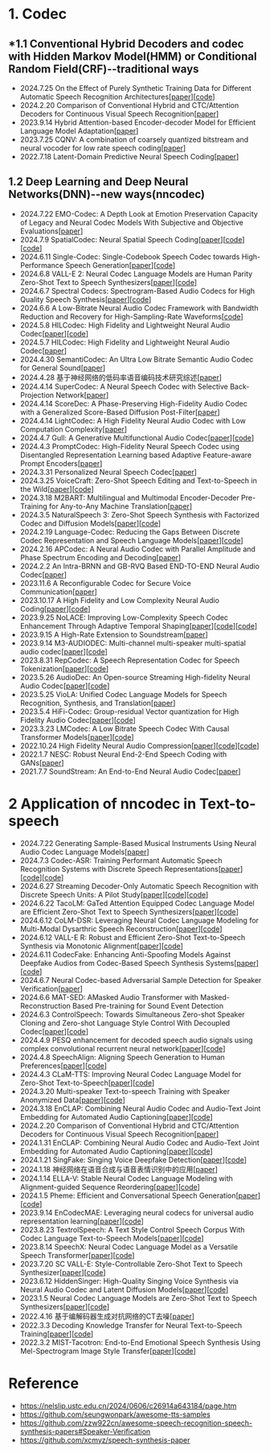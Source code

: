 # 1. Codec
## *1.1 Conventional Hybrid Decoders and codec with Hidden Markov Model(HMM) or Conditional Random Field(CRF)--traditional ways
- 2024.7.25 On the Effect of Purely Synthetic Training Data for Different Automatic Speech Recognition Architectures[[paper](https://arxiv.org/abs/2407.17997)][[code](https://github.com/rwth-i6/returnn-experiments/tree/master/2024-pure-synthetic-data)]
- 2024.2.20 Comparison of Conventional Hybrid and CTC/Attention Decoders for Continuous Visual Speech Recognition[[paper](https://arxiv.org/abs/2402.13004)]
- 2023.9.14 Hybrid Attention-based Encoder-decoder Model for Efficient Language Model Adaptation[[paper](https://arxiv.org/abs/2309.07369)]
- 2023.7.25 CQNV: A combination of coarsely quantized bitstream and neural vocoder for low rate speech coding[[paper](https://arxiv.org/abs/2307.13295)]
- 2022.7.18 Latent-Domain Predictive Neural Speech Coding[[paper](https://arxiv.org/abs/2207.08363)]

## 1.2 Deep Learning and Deep Neural Networks(DNN)--new ways(nncodec)
- 2024.7.22 EMO-Codec: A Depth Look at Emotion Preservation Capacity of Legacy and Neural Codec Models With Subjective and Objective Evaluations[[paper](https://arxiv.org/abs/2407.15458)]
- 2024.7.9 SpatialCodec: Neural Spatial Speech Coding[[paper](https://arxiv.org/abs/2309.07432)][[code](https://xzwy.github.io/SpatialCodecDemo)][[code](https://github.com/XZWY/SpatialCodec)]
- 2024.6.11 Single-Codec: Single-Codebook Speech Codec towards High-Performance Speech Generation[[paper](https://arxiv.org/abs/2406.07422)][[code](https://kkksuper.github.io/Single-Codec)]
- 2024.6.8 VALL-E 2: Neural Codec Language Models are Human Parity Zero-Shot Text to Speech Synthesizers[[paper](https://arxiv.org/abs/2406.05370)][[code](https://aka.ms/valle2)]
- 2024.6.7 Spectral Codecs: Spectrogram-Based Audio Codecs for High Quality Speech Synthesis[[paper](https://arxiv.org/abs/2406.05298)][[code](https://rlangman.github.io/spectral-codec/)]
- 2024.6.6 A Low-Bitrate Neural Audio Codec Framework with Bandwidth Reduction and Recovery for High-Sampling-Rate Waveforms[[code](https://yangai520.github.io/APCodec_APBWE)]
- 2024.5.8 HILCodec: High Fidelity and Lightweight Neural Audio Codec[[paper](https://arxiv.org/abs/2405.04752)][[code](https://github.com/aask1357/hilcodec)]
- 2024.5.7 HILCodec: High Fidelity and Lightweight Neural Audio Codec[[paper](https://arxiv.org/abs/2405.04752)]
- 2024.4.30 SemantiCodec: An Ultra Low Bitrate Semantic Audio Codec for General Sound[[paper](https://arxiv.org/abs/2405.00233)]
- 2024.4.28 基于神经网络的低码率语音编码技术研究综述[[paper](https://kns.cnki.net/kcms2/article/abstract?v=wRD08hUPYgxIQfVIo03qBOmF-KFe1SjsE8tlpEc5OvnGr0I4pNML3ML4vI6BI3Q4dCtxdAc-F2rtQBJVg259do_ultMvCkimLUC52KEGwfPT-ztkpwkZ9W9jeZPcb_ImA2ISCuuBEdeOAOpUlLReOAkWvzMob0h9&uniplatform=NZKPT&language=CHS)]
- 2024.4.14 SuperCodec: A Neural Speech Codec with Selective Back-Projection Network[[paper](https://ieeexplore.ieee.org/document/10447744)]
- 2024.4.14 ScoreDec: A Phase-Preserving High-Fidelity Audio Codec with a Generalized Score-Based Diffusion Post-Filter[[paper](https://ieeexplore.ieee.org/document/10448371)]
- 2024.4.14 LightCodec: A High Fidelity Neural Audio Codec with Low Computation Complexity[[paper](https://ieeexplore.ieee.org/document/10447532)]
- 2024.4.7 Gull: A Generative Multifunctional Audio Codec[[paper](https://arxiv.org/abs/2404.04947)][[code](https://yluo42.github.io/Gull)]
- 2024.4.3 PromptCodec: High-Fidelity Neural Speech Codec using Disentangled Representation Learning based Adaptive Feature-aware Prompt Encoders[[paper](https://arxiv.org/abs/2404.02702)]
- 2024.3.31 Personalized Neural Speech Codec[[paper](https://arxiv.org/abs/2404.00791)]
- 2024.3.25 VoiceCraft: Zero-Shot Speech Editing and Text-to-Speech in the Wild[[paper](https://arxiv.org/abs/2403.16973)][[code](https://jasonppy.github.io/VoiceCraft_web)]
- 2024.3.18 M2BART: Multilingual and Multimodal Encoder-Decoder Pre-Training for Any-to-Any Machine Translation[[paper](https://ieeexplore.ieee.org/document/10446620)]
- 2024.3.5 NaturalSpeech 3: Zero-Shot Speech Synthesis with Factorized Codec and Diffusion Models[[paper](https://arxiv.org/abs/2403.03100)][[code](https://aka.ms/speechresearch)]
- 2024.2.19 Language-Codec: Reducing the Gaps Between Discrete Codec Representation and Speech Language Models[[paper](https://arxiv.org/abs/2402.12208)][[code](https://github.com/jishengpeng/languagecodec)]
- 2024.2.16 APCodec: A Neural Audio Codec with Parallel Amplitude and Phase Spectrum Encoding and Decoding[[paper](https://arxiv.org/abs/2402.10533)]
- 2024.2.2 An Intra-BRNN and GB-RVQ Based END-TO-END Neural Audio Codec[[paper](https://arxiv.org/abs/2402.01271)]
- 2023.11.6 A Reconfigurable Codec for Secure Voice Communication[[paper](https://ieeexplore.ieee.org/document/10297539)]
- 2023.10.17 A High Fidelity and Low Complexity Neural Audio Coding[[paper](https://arxiv.org/abs/2310.10992)][[code](https://github.com/google/lyra)]
- 2023.9.25 NoLACE: Improving Low-Complexity Speech Codec Enhancement Through Adaptive Temporal Shaping[[paper](https://arxiv.org/abs/2309.14521)][[code](https://282fd5fa7.github.io/NoLACE)][[code](https://gitlab.xiph.org/xiph/opus/-/tree/icassp2024)]
- 2023.9.15 A High-Rate Extension to Soundstream[[paper](https://ieeexplore.ieee.org/document/10248100)]
- 2023.9.14 M3-AUDIODEC: Multi-channel multi-speaker multi-spatial audio codec[[paper](https://arxiv.org/abs/2309.07416)][[code](https://anton-jeran.github.io/MAD/)]
- 2023.8.31 RepCodec: A Speech Representation Codec for Speech Tokenization[[paper](https://arxiv.org/abs/2309.00169)][[code](https://github.com/mct10/RepCodec)]
- 2023.5.26 AudioDec: An Open-source Streaming High-fidelity Neural Audio Codec[[paper](https://arxiv.org/abs/2305.16608)][[code](https://github.com/facebookresearch/AudioDec)]
- 2023.5.25 VioLA: Unified Codec Language Models for Speech Recognition, Synthesis, and Translation[[paper](https://arxiv.org/abs/2305.16107)]
- 2023.5.4 HiFi-Codec: Group-residual Vector quantization for High Fidelity Audio Codec[[paper](https://arxiv.org/abs/2305.02765)][[code](https://github.com/yangdongchao/AcademiCodec)]
- 2023.3.23 LMCodec: A Low Bitrate Speech Codec With Causal Transformer Models[[paper](https://arxiv.org/pdf/2303.12984)][[code](https://mjenrungrot.github.io/chrome-media-audio-papers/publications/lmcodec)]
- 2022.10.24 High Fidelity Neural Audio Compression[[paper](https://arxiv.org/abs/2210.13438)][[code](https://github.com/facebookresearch/encodec)][[code](https://ai.honu.io/papers/encodec/samples.html)]
- 2022.1.7 NESC: Robust Neural End-2-End Speech Coding with GANs[[paper](https://arxiv.org/abs/2207.03282)]
- 2021.7.7 SoundStream: An End-to-End Neural Audio Codec[[paper](https://arxiv.org/abs/2107.03312)]

# 2 Application of nncodec in Text-to-speech
- 2024.7.22 Generating Sample-Based Musical Instruments Using Neural Audio Codec Language Models[[paper](https://arxiv.org/abs/2407.15641)]
- 2024.7.3 Codec-ASR: Training Performant Automatic Speech Recognition Systems with Discrete Speech Representations[[paper](https://arxiv.org/abs/2407.03495)][[code](https://catalog.ngc.nvidia.com/orgs/nvidia/teams/nemo/models/audio_codec_16khz_small)][[code](https://github.com/NVIDIA/NeMo)]
- 2024.6.27 Streaming Decoder-Only Automatic Speech Recognition with Discrete Speech Units: A Pilot Study[[paper](https://arxiv.org/abs/2406.18862)][[code](https://huggingface.co/TencentGameMate/chinese-hubert-large)][[code](https://github.com/chenpk00/IS2024_stream_decoder_only_asr)]
- 2024.6.22 TacoLM: GaTed Attention Equipped Codec Language Model are Efficient Zero-Shot Text to Speech Synthesizers[[paper](https://arxiv.org/abs/2406.15752)][[code](https://ereboas.github.io/TacoLM/)]
- 2024.6.12 CoLM-DSR: Leveraging Neural Codec Language Modeling for Multi-Modal Dysarthric Speech Reconstruction[[paper](https://arxiv.org/abs/2406.08336)][[code]( https://Chenxuey20.github.io/CoLM-DSR)]
- 2024.6.12 VALL-E R: Robust and Efficient Zero-Shot Text-to-Speech Synthesis via Monotonic Alignment[[paper](https://arxiv.org/abs/2406.07855)][[code](https://aka.ms/valler)]
- 2024.6.11 CodecFake: Enhancing Anti-Spoofing Models Against Deepfake Audios from Codec-Based Speech Synthesis Systems[[paper](https://arxiv.org/abs/2406.07237)][[code](https://codecfake.github.io)]
- 2024.6.7 Neural Codec-based Adversarial Sample Detection for Speaker Verification[[paper](https://arxiv.org/abs/2406.04582)]
- 2024.6.6 MAT-SED: AMasked Audio Transformer with Masked-Reconstruction Based Pre-training for Sound Event Detection
- 2024.6.3 ControlSpeech: Towards Simultaneous Zero-shot Speaker Cloning and Zero-shot Language Style Control With Decoupled Codec[[paper](https://arxiv.org/abs/2406.01205)][[code](https://github.com/jishengpeng/ControlSpeech)]
- 2024.4.9 PESQ enhancement for decoded speech audio signals using complex convolutional recurrent neural network[[paper](https://ieeexplore.ieee.org/document/10479874)][[code](https://0nutation.github.io/SpeechAlign.github.io/)]
- 2024.4.8 SpeechAlign: Aligning Speech Generation to Human Preferences[[paper](https://arxiv.org/abs/2404.05600)][[code](https://0nutation.github.io/SpeechAlign.github.io/)]
- 2024.4.3 CLaM-TTS: Improving Neural Codec Language Model for Zero-Shot Text-to-Speech[[paper](https://arxiv.org/abs/2404.02781)][[code](
https://clam-tts.github.io)]
- 2024.3.20 Multi-speaker Text-to-speech Training with Speaker Anonymized Data[[paper](https://arxiv.org/abs/2405.11767)][[code](https://unilight.github.io/Publication-Demos/publications/sa-tts-spl/index.html)]
- 2024.3.18 EnCLAP: Combining Neural Audio Codec and Audio-Text Joint Embedding for Automated Audio Captioning[[paper](https://ieeexplore.ieee.org/document/10446672)][[code](https://huggingface.co/spaces/enclap-team/enclap)]
- 2024.2.20 Comparison of Conventional Hybrid and CTC/Attention Decoders for Continuous Visual Speech Recognition[[paper](https://arxiv.org/abs/2402.13004)]
- 2024.1.31 EnCLAP: Combining Neural Audio Codec and Audio-Text Joint Embedding for Automated Audio Captioning[[paper](https://arxiv.org/abs/2401.17690)][[code](https://github.com/jaeyeonkim99/EnCLAP)]
- 2024.1.21 SingFake: Singing Voice Deepfake Detection[[paper](https://arxiv.org/abs/2309.07525)][[code](https://www.singfake.org/)]
- 2024.1.18 神经网络在语音合成与语音表情识别中的应用[[paper](https://blog.csdn.net/universsky2015/article/details/136011471)]
- 2024.1.14 ELLA-V: Stable Neural Codec Language Modeling with Alignment-guided Sequence Reordering[[paper](https://arxiv.org/abs/2401.07333)][[code](https://ereboas.github.io/ELLAV/)]
- 2024.1.5 Pheme: Efficient and Conversational Speech Generation[[paper](https://arxiv.org/abs/2401.02839)][[code](https://polyai-ldn.github.io/pheme/)]
- 2023.9.14 EnCodecMAE: Leveraging neural codecs for universal audio representation learning[[paper](https://arxiv.org/abs/2309.07391)][[code](https://github.com/habla-liaa/encodecmae)]
- 2023.8.23 TextrolSpeech: A Text Style Control Speech Corpus With Codec Language Text-to-Speech Models[[paper](https://arxiv.org/abs/2308.14430)][[code](https://sall-e.github.io/)]
- 2023.8.14 SpeechX: Neural Codec Language Model as a Versatile Speech Transformer[[paper](https://arxiv.org/abs/2308.06873)][[code](https://www.microsoft.com/en-us/research/project/speechx/)]
- 2023.7.20 SC VALL-E: Style-Controllable Zero-Shot Text to Speech Synthesizer[[paper](https://arxiv.org/abs/2307.10550)][[code](https://creativecommons.org/licenses/by/4.0/)]
- 2023.6.12 HiddenSinger: High-Quality Singing Voice Synthesis via Neural Audio Codec and Latent Diffusion Models[[paper](https://arxiv.org/abs/2306.06814)][[code](https://jisang93.github.io/hiddensinger-demo/)]
- 2023.1.5 Neural Codec Language Models are Zero-Shot Text to Speech Synthesizers[[paper](https://arxiv.org/abs/2301.02111)][[code](https://github.com/microsoft/unilm)]
- 2022.4.16 基于编解码器生成对抗网络的CT去噪[[paper](https://kns.cnki.net/kcms2/article/abstract?v=wRD08hUPYgyNeWLqxsgErefvFIq6eitS9VAYSDvSMID-X-8i7d8QgosYK_xxmkhVHWtatWsgWYB3Pmfd5GhX87IVjXBbSsYnFKrgPMGHfQAIraIf6xo1A82BN5f8rSBokv3Ksc6By9l70Krss0vbCdgaJCT4qThy&uniplatform=NZKPT&language=CHS)]
- 2022.3.3 Decoding Knowledge Transfer for Neural Text-to-Speech Training[[paper](https://ieeexplore.ieee.org/document/9767637)][[code](https://creativecommons.org/licenses/by/4.0/)]
- 2022.3.2 MIST-Tacotron: End-to-End Emotional Speech Synthesis Using Mel-Spectrogram Image Style Transfer[[paper](https://ieeexplore.ieee.org/document/9726166)][[code](https://creativecommons.org/licenses/by/4.0/)]

# Reference
- https://nelslip.ustc.edu.cn/2024/0606/c26914a643184/page.htm
- https://github.com/seungwonpark/awesome-tts-samples
- https://github.com/zzw922cn/awesome-speech-recognition-speech-synthesis-papers#Speaker-Verification
- https://github.com/xcmyz/speech-synthesis-paper
